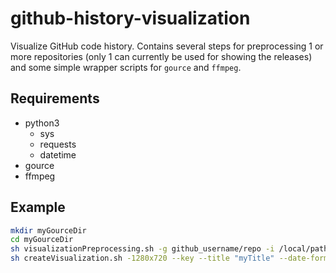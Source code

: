 # github-history-visualization
Visualize GitHub code history. Contains several steps for preprocessing 1 or more repositories (only 1 can currently be used for showing the releases) and some simple wrapper scripts for `gource` and `ffmpeg`.

## Requirements

- python3
  - sys
  - requests
  - datetime
- gource
- ffmpeg

## Example

```bash
mkdir myGourceDir
cd myGourceDir
sh visualizationPreprocessing.sh -g github_username/repo -i /local/path/to/repo [-i /local/path/to/repo]...
sh createVisualization.sh -1280x720 --key --title "myTitle" --date-format "%Y-%m-%d" --dir-font-size 20 --user-scale 3 --caption-duration 2 --caption-size 30 --logo /path/to/logo.png --logo-offset 10x10
```

